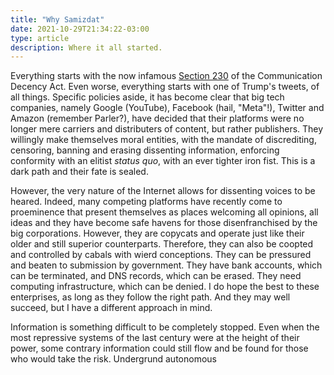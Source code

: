 ```yaml
---
title: "Why Samizdat"
date: 2021-10-29T21:34:22-03:00
type: article
description: Where it all started.
---
```



Everything starts with the now infamous
[Section 230](https://en.wikipedia.org/wiki/Section_230) of the Communication
Decency Act. Even worse, everything starts with one of Trump's tweets, of
all things. Specific policies aside, it has become clear that big tech
companies, namely Google (YouTube), Facebook (hail, "Meta"!), Twitter and Amazon
(remember Parler?), have decided that their platforms were no longer mere
carriers and distributers of content, but rather publishers. They willingly
make themselves moral entities, with the mandate of discrediting, censoring,
banning and erasing dissenting information, enforcing conformity with an elitist
_status quo_, with an ever tighter iron fist. This is a dark path and their fate
is sealed.

However, the very nature of the Internet allows for dissenting voices to be
heared. Indeed, many competing platforms have recently come to proeminence that
present themselves as places welcoming all opinions, all ideas and they have
become safe havens for those disenfranchised by the big corporations. However,
they are copycats and operate just like their older and still superior
counterparts. Therefore, they can also be coopted and controlled by cabals with
wierd conceptions. They can be pressured and beaten to submission by government.
They have bank accounts, which can be terminated, and DNS records, which can
be erased. They need computing infrastructure, which can be denied. I do hope
the best to these enterprises, as long as they follow the right path. And they
may well succeed, but I have a different approach in mind.

Information is something difficult to be completely stopped. Even when the most
repressive systems of the last century were at the height of their power, some
contrary information could still flow and be found for those who would take the
risk. Undergrund autonomous 